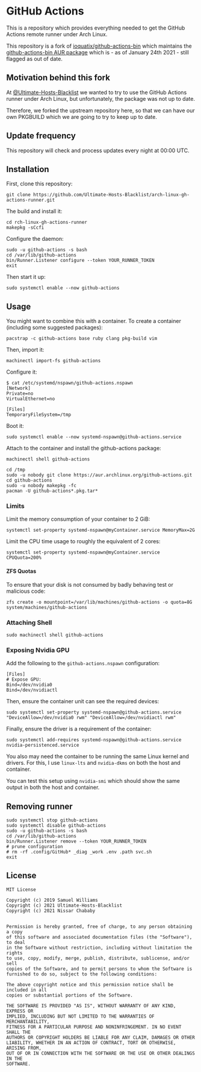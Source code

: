 # GitHub Actions

This is a repository which provides everything needed to get the GitHub Actions
remote runner under Arch Linux.

This repository is a fork of [ioquatix/github-actions-bin](https://github.com/ioquatix/github-actions-bin)
which maintains the [github-actions-bin AUR package](https://aur.archlinux.org/packages/github-actions-bin/) which is - as of January 24th 2021 - still flagged as out of date.

## Motivation behind this fork

At [@Ultimate-Hosts-Blacklist](https://github.com/Ultimate-Hosts-Blacklist) we
wanted to try to use the GitHub Actions
runner under Arch Linux, but unfortunately, the package was not up to date.

Therefore, we forked the upstream repository here, so that we can have our own
PKGBUILD which we are going to try to keep up to date.

## Update frequency

This repository will check and process updates every night at 00:00 UTC.

## Installation

First, clone this repository:

    git clone https://github.com/Ultimate-Hosts-Blacklist/arch-linux-gh-actions-runner.git

The build and install it:

    cd rch-linux-gh-actions-runner
    makepkg -sCcfi

Configure the daemon:

    sudo -u github-actions -s bash
    cd /var/lib/github-actions
    bin/Runner.Listener configure --token YOUR_RUNNER_TOKEN
    exit

Then start it up:

    sudo systemctl enable --now github-actions

## Usage

You might want to combine this with a container. To create a container (including some suggested packages):

    pacstrap -c github-actions base ruby clang pkg-build vim

Then, import it:

    machinectl import-fs github-actions

Configure it:

    $ cat /etc/systemd/nspawn/github-actions.nspawn
    [Network]
    Private=no
    VirtualEthernet=no

    [Files]
    TemporaryFileSystem=/tmp

Boot it:

    sudo systemctl enable --now systemd-nspawn@github-actions.service

Attach to the container and install the github-actions package:

    machinectl shell github-actions

    cd /tmp
    sudo -u nobody git clone https://aur.archlinux.org/github-actions.git
    cd github-actions
    sudo -u nobody makepkg -fc
    pacman -U github-actions*.pkg.tar*

### Limits

Limit the memory consumption of your container to 2 GiB:

    systemctl set-property systemd-nspawn@myContainer.service MemoryMax=2G

Limit the CPU time usage to roughly the equivalent of 2 cores:

    systemctl set-property systemd-nspawn@myContainer.service CPUQuota=200%

#### ZFS Quotas

To ensure that your disk is not consumed by badly behaving test or malicious code:

    zfs create -o mountpoint=/var/lib/machines/github-actions -o quota=8G system/machines/github-actions

### Attaching Shell

    sudo machinectl shell github-actions

### Exposing Nvidia GPU

Add the following to the `github-actions.nspawn` configuration:

    [Files]
    # Expose GPU:
    Bind=/dev/nvidia0
    Bind=/dev/nvidiactl

Then, ensure the container unit can see the required devices:

    sudo systemctl set-property systemd-nspawn@github-actions.service "DeviceAllow=/dev/nvidia0 rwm" "DeviceAllow=/dev/nvidiactl rwm"

Finally, ensure the driver is a requirement of the container:

    sudo systemctl add-requires systemd-nspawn@github-actions.service nvidia-persistenced.service

You also may need the container to be running the same Linux kernel and drivers.
For this, I use `linux-lts` and `nvidia-dkms` on both the host and container.

You can test this setup using `nvidia-smi` which should show the same output
in both the host and container.

## Removing runner

    sudo systemctl stop github-actions
    sudo systemctl disable github-actions
    sudo -u github-actions -s bash
    cd /var/lib/github-actions
    bin/Runner.Listener remove --token YOUR_RUNNER_TOKEN
    # prune configuration
    # rm -rf .config/GitHub* _diag _work .env .path svc.sh
    exit

## License

```
MIT License

Copyright (c) 2019 Samuel Williams
Copyright (c) 2021 Ultimate-Hosts-Blacklist
Copyright (c) 2021 Nissar Chababy


Permission is hereby granted, free of charge, to any person obtaining a copy
of this software and associated documentation files (the "Software"), to deal
in the Software without restriction, including without limitation the rights
to use, copy, modify, merge, publish, distribute, sublicense, and/or sell
copies of the Software, and to permit persons to whom the Software is
furnished to do so, subject to the following conditions:

The above copyright notice and this permission notice shall be included in all
copies or substantial portions of the Software.

THE SOFTWARE IS PROVIDED "AS IS", WITHOUT WARRANTY OF ANY KIND, EXPRESS OR
IMPLIED, INCLUDING BUT NOT LIMITED TO THE WARRANTIES OF MERCHANTABILITY,
FITNESS FOR A PARTICULAR PURPOSE AND NONINFRINGEMENT. IN NO EVENT SHALL THE
AUTHORS OR COPYRIGHT HOLDERS BE LIABLE FOR ANY CLAIM, DAMAGES OR OTHER
LIABILITY, WHETHER IN AN ACTION OF CONTRACT, TORT OR OTHERWISE, ARISING FROM,
OUT OF OR IN CONNECTION WITH THE SOFTWARE OR THE USE OR OTHER DEALINGS IN THE
SOFTWARE.
```
